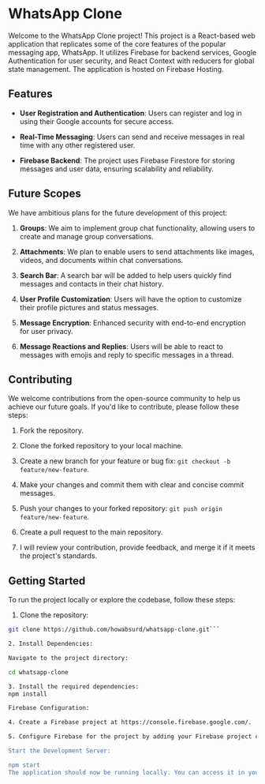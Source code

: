 # WhatsApp Clone

Welcome to the WhatsApp Clone project! This project is a React-based web application that replicates some of the core features of the popular messaging app, WhatsApp. It utilizes Firebase for backend services, Google Authentication for user security, and React Context with reducers for global state management. The application is hosted on Firebase Hosting.

## Features

- **User Registration and Authentication**: Users can register and log in using their Google accounts for secure access.

- **Real-Time Messaging**: Users can send and receive messages in real time with any other registered user.

- **Firebase Backend**: The project uses Firebase Firestore for storing messages and user data, ensuring scalability and reliability.

## Future Scopes

We have ambitious plans for the future development of this project:

1. **Groups**: We aim to implement group chat functionality, allowing users to create and manage group conversations.

2. **Attachments**: We plan to enable users to send attachments like images, videos, and documents within chat conversations.

3. **Search Bar**: A search bar will be added to help users quickly find messages and contacts in their chat history.

4. **User Profile Customization**: Users will have the option to customize their profile pictures and status messages.

5. **Message Encryption**: Enhanced security with end-to-end encryption for user privacy.

6. **Message Reactions and Replies**: Users will be able to react to messages with emojis and reply to specific messages in a thread.

## Contributing

We welcome contributions from the open-source community to help us achieve our future goals. If you'd like to contribute, please follow these steps:

1. Fork the repository.

2. Clone the forked repository to your local machine.

3. Create a new branch for your feature or bug fix: `git checkout -b feature/new-feature`.

4. Make your changes and commit them with clear and concise commit messages.

5. Push your changes to your forked repository: `git push origin feature/new-feature`.

6. Create a pull request to the main repository.

7. I will review your contribution, provide feedback, and merge it if it meets the project's standards.

## Getting Started

To run the project locally or explore the codebase, follow these steps:

1. Clone the repository:

```bash
git clone https://github.com/howabsurd/whatsapp-clone.git```

2. Install Dependencies:

Navigate to the project directory:

cd whatsapp-clone

3. Install the required dependencies:
npm install

Firebase Configuration:

4. Create a Firebase project at https://console.firebase.google.com/.

5. Configure Firebase for the project by adding your Firebase project credentials to the project's configuration file.

Start the Development Server:

npm start
The application should now be running locally. You can access it in your web browser at http://localhost:3000.
